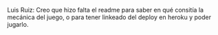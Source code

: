 Luis Ruiz: Creo que hizo falta el readme para saber en qué consitía la mecánica del juego, o para tener linkeado del deploy en heroku 
y poder jugarlo. 
